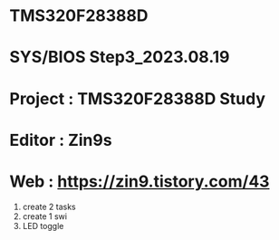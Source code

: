 # TMS320F28388D

# SYS/BIOS Step3_2023.08.19
# Project : TMS320F28388D Study
# Editor : Zin9s
# Web : https://zin9.tistory.com/43

1. create 2 tasks
2. create 1 swi
3. LED toggle
